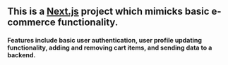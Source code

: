## This is a [Next.js](https://nextjs.org/) project which mimicks basic e-commerce functionality.

#### Features include basic user authentication, user profile updating functionality, adding and removing cart items, and sending data to a backend.
